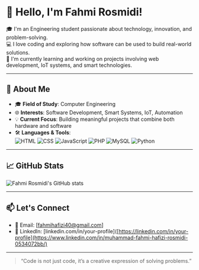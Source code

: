 # 👋 Hello, I'm Fahmi Rosmidi!

🎓 I'm an Engineering student passionate about technology, innovation, and problem-solving.  
💻 I love coding and exploring how software can be used to build real-world solutions.  
🔧 I'm currently learning and working on projects involving web development, IoT systems, and smart technologies.

---

## 🚀 About Me

- 🎓 **Field of Study**: Computer Engineering  
- 🌐 **Interests**: Software Development, Smart Systems, IoT, Automation  
- 💡 **Current Focus**: Building meaningful projects that combine both hardware and software  
- 🛠️ **Languages & Tools**:  
  ![HTML](https://img.shields.io/badge/HTML5-E34F26?style=flat&logo=html5&logoColor=white)
  ![CSS](https://img.shields.io/badge/CSS3-1572B6?style=flat&logo=css3&logoColor=white)
  ![JavaScript](https://img.shields.io/badge/JavaScript-F7DF1E?style=flat&logo=javascript&logoColor=black)
  ![PHP](https://img.shields.io/badge/PHP-777BB4?style=flat&logo=php&logoColor=white)
  ![MySQL](https://img.shields.io/badge/MySQL-4479A1?style=flat&logo=mysql&logoColor=white)
  ![Python](https://img.shields.io/badge/Python-3776AB?style=flat&logo=python&logoColor=white)

---

## 📈 GitHub Stats

![Fahmi Rosmidi's GitHub stats](https://github-readme-stats.vercel.app/api?username=your-github-username&show_icons=true&theme=tokyonight)

---

## 📫 Let's Connect

- 💌 Email: [fahmihafizi40@gmail.com]  
- 💼 LinkedIn: [linkedin.com/in/your-profile]([https://linkedin.com/in/your-profile](https://www.linkedin.com/in/muhammad-fahmi-hafizi-rosmidi-0534072bb/)

---

> “Code is not just code, it’s a creative expression of solving problems.”  
